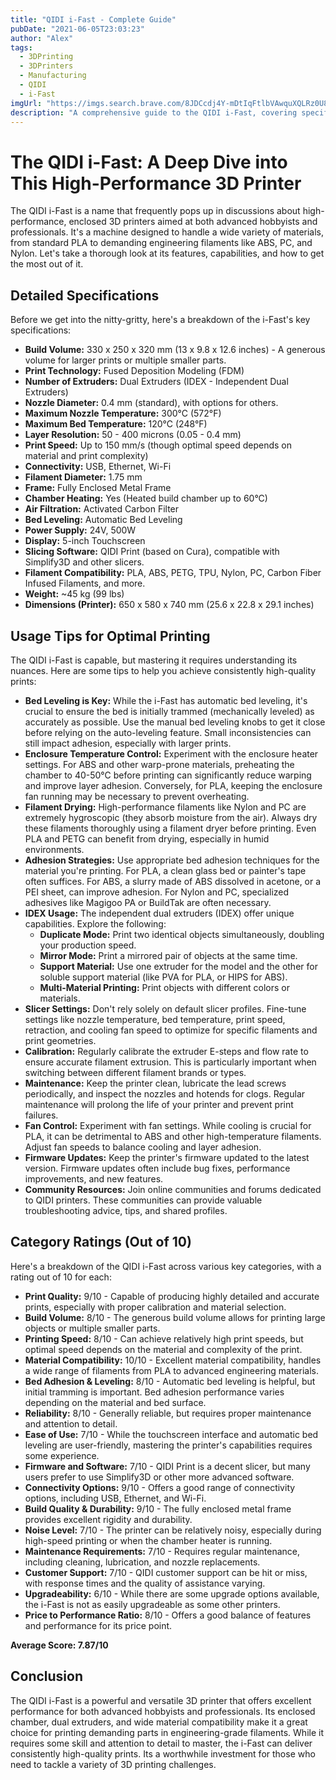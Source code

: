 ```yaml
---
title: "QIDI i-Fast - Complete Guide"
pubDate: "2021-06-05T23:03:23"
author: "Alex"
tags:
  - 3DPrinting
  - 3DPrinters
  - Manufacturing
  - QIDI
  - i-Fast
imgUrl: "https://imgs.search.brave.com/8JDCcdj4Y-mDtIqFtlbVAwquXQLRz0U8eftS6cSc2wQ/rs:fit:860:0:0:0/g:ce/aHR0cHM6Ly9nemhs/cy5hdC9pLzk3Lzkw/LzI4NDk3OTAtbjAu/anBn"
description: "A comprehensive guide to the QIDI i-Fast, covering specifications, usage tips, and comparisons with similar products."
---
```


# The QIDI i-Fast: A Deep Dive into This High-Performance 3D Printer

The QIDI i-Fast is a name that frequently pops up in discussions about high-performance, enclosed 3D printers aimed at both advanced hobbyists and professionals. It's a machine designed to handle a wide variety of materials, from standard PLA to demanding engineering filaments like ABS, PC, and Nylon. Let's take a thorough look at its features, capabilities, and how to get the most out of it.

## Detailed Specifications

Before we get into the nitty-gritty, here's a breakdown of the i-Fast's key specifications:

*   **Build Volume:** 330 x 250 x 320 mm (13 x 9.8 x 12.6 inches) - A generous volume for larger prints or multiple smaller parts.
*   **Print Technology:** Fused Deposition Modeling (FDM)
*   **Number of Extruders:** Dual Extruders (IDEX - Independent Dual Extruders)
*   **Nozzle Diameter:** 0.4 mm (standard), with options for others.
*   **Maximum Nozzle Temperature:** 300°C (572°F)
*   **Maximum Bed Temperature:** 120°C (248°F)
*   **Layer Resolution:** 50 - 400 microns (0.05 - 0.4 mm)
*   **Print Speed:** Up to 150 mm/s (though optimal speed depends on material and print complexity)
*   **Connectivity:** USB, Ethernet, Wi-Fi
*   **Filament Diameter:** 1.75 mm
*   **Frame:** Fully Enclosed Metal Frame
*   **Chamber Heating:** Yes (Heated build chamber up to 60°C)
*   **Air Filtration:** Activated Carbon Filter
*   **Bed Leveling:** Automatic Bed Leveling
*   **Power Supply:** 24V, 500W
*   **Display:** 5-inch Touchscreen
*   **Slicing Software:** QIDI Print (based on Cura), compatible with Simplify3D and other slicers.
*   **Filament Compatibility:** PLA, ABS, PETG, TPU, Nylon, PC, Carbon Fiber Infused Filaments, and more.
*   **Weight:** ~45 kg (99 lbs)
*   **Dimensions (Printer):** 650 x 580 x 740 mm (25.6 x 22.8 x 29.1 inches)

## Usage Tips for Optimal Printing

The QIDI i-Fast is capable, but mastering it requires understanding its nuances. Here are some tips to help you achieve consistently high-quality prints:

*   **Bed Leveling is Key:** While the i-Fast has automatic bed leveling, it's crucial to ensure the bed is initially trammed (mechanically leveled) as accurately as possible. Use the manual bed leveling knobs to get it close before relying on the auto-leveling feature. Small inconsistencies can still impact adhesion, especially with larger prints.
*   **Enclosure Temperature Control:** Experiment with the enclosure heater settings. For ABS and other warp-prone materials, preheating the chamber to 40-50°C before printing can significantly reduce warping and improve layer adhesion. Conversely, for PLA, keeping the enclosure fan running may be necessary to prevent overheating.
*   **Filament Drying:** High-performance filaments like Nylon and PC are extremely hygroscopic (they absorb moisture from the air). Always dry these filaments thoroughly using a filament dryer before printing. Even PLA and PETG can benefit from drying, especially in humid environments.
*   **Adhesion Strategies:** Use appropriate bed adhesion techniques for the material you're printing. For PLA, a clean glass bed or painter's tape often suffices. For ABS, a slurry made of ABS dissolved in acetone, or a PEI sheet, can improve adhesion. For Nylon and PC, specialized adhesives like Magigoo PA or BuildTak are often necessary.
*   **IDEX Usage:** The independent dual extruders (IDEX) offer unique capabilities. Explore the following:
    *   **Duplicate Mode:** Print two identical objects simultaneously, doubling your production speed.
    *   **Mirror Mode:** Print a mirrored pair of objects at the same time.
    *   **Support Material:** Use one extruder for the model and the other for soluble support material (like PVA for PLA, or HIPS for ABS).
    *   **Multi-Material Printing:** Print objects with different colors or materials.
*   **Slicer Settings:** Don't rely solely on default slicer profiles. Fine-tune settings like nozzle temperature, bed temperature, print speed, retraction, and cooling fan speed to optimize for specific filaments and print geometries.
*   **Calibration:** Regularly calibrate the extruder E-steps and flow rate to ensure accurate filament extrusion. This is particularly important when switching between different filament brands or types.
*   **Maintenance:** Keep the printer clean, lubricate the lead screws periodically, and inspect the nozzles and hotends for clogs. Regular maintenance will prolong the life of your printer and prevent print failures.
*   **Fan Control:** Experiment with fan settings. While cooling is crucial for PLA, it can be detrimental to ABS and other high-temperature filaments. Adjust fan speeds to balance cooling and layer adhesion.
*   **Firmware Updates:** Keep the printer's firmware updated to the latest version. Firmware updates often include bug fixes, performance improvements, and new features.
*   **Community Resources:** Join online communities and forums dedicated to QIDI printers. These communities can provide valuable troubleshooting advice, tips, and shared profiles.

## Category Ratings (Out of 10)

Here's a breakdown of the QIDI i-Fast across various key categories, with a rating out of 10 for each:

*   **Print Quality:** 9/10 - Capable of producing highly detailed and accurate prints, especially with proper calibration and material selection.
*   **Build Volume:** 8/10 - The generous build volume allows for printing large objects or multiple smaller parts.
*   **Printing Speed:** 8/10 - Can achieve relatively high print speeds, but optimal speed depends on the material and complexity of the print.
*   **Material Compatibility:** 10/10 - Excellent material compatibility, handles a wide range of filaments from PLA to advanced engineering materials.
*   **Bed Adhesion & Leveling:** 8/10 - Automatic bed leveling is helpful, but initial tramming is important. Bed adhesion performance varies depending on the material and bed surface.
*   **Reliability:** 8/10 - Generally reliable, but requires proper maintenance and attention to detail.
*   **Ease of Use:** 7/10 - While the touchscreen interface and automatic bed leveling are user-friendly, mastering the printer's capabilities requires some experience.
*   **Firmware and Software:** 7/10 - QIDI Print is a decent slicer, but many users prefer to use Simplify3D or other more advanced software.
*   **Connectivity Options:** 9/10 - Offers a good range of connectivity options, including USB, Ethernet, and Wi-Fi.
*   **Build Quality & Durability:** 9/10 - The fully enclosed metal frame provides excellent rigidity and durability.
*   **Noise Level:** 7/10 - The printer can be relatively noisy, especially during high-speed printing or when the chamber heater is running.
*   **Maintenance Requirements:** 7/10 - Requires regular maintenance, including cleaning, lubrication, and nozzle replacements.
*   **Customer Support:** 7/10 - QIDI customer support can be hit or miss, with response times and the quality of assistance varying.
*   **Upgradeability:** 6/10 - While there are some upgrade options available, the i-Fast is not as easily upgradeable as some other printers.
*   **Price to Performance Ratio:** 8/10 - Offers a good balance of features and performance for its price point.

**Average Score: 7.87/10**

## Conclusion

The QIDI i-Fast is a powerful and versatile 3D printer that offers excellent performance for both advanced hobbyists and professionals. Its enclosed chamber, dual extruders, and wide material compatibility make it a great choice for printing demanding parts in engineering-grade filaments. While it requires some skill and attention to detail to master, the i-Fast can deliver consistently high-quality prints. Its a worthwhile investment for those who need to tackle a variety of 3D printing challenges.
